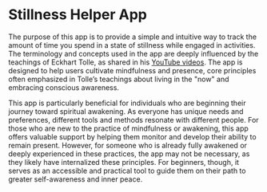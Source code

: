 # Stillness Helper App

The purpose of this app is to provide a simple and intuitive way to track the amount of time you spend in a state of stillness while engaged in activities. The terminology and concepts used in the app are deeply influenced by the teachings of Eckhart Tolle, as shared in his [YouTube videos](https://www.youtube.com/@EckhartTolle). The app is designed to help users cultivate mindfulness and presence, core principles often emphasized in Tolle’s teachings about living in the "now" and embracing conscious awareness.

This app is particularly beneficial for individuals who are beginning their journey toward spiritual awakening. As everyone has unique needs and preferences, different tools and methods resonate with different people. For those who are new to the practice of mindfulness or awakening, this app offers valuable support by helping them monitor and develop their ability to remain present. However, for someone who is already fully awakened or deeply experienced in these practices, the app may not be necessary, as they likely have internalized these principles. For beginners, though, it serves as an accessible and practical tool to guide them on their path to greater self-awareness and inner peace.
